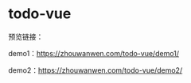 # todo-vue

预览链接：

demo1：https://zhouwanwen.com/todo-vue/demo1/

demo2：https://zhouwanwen.com/todo-vue/demo2/